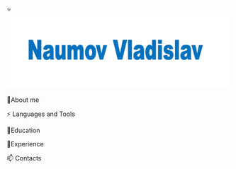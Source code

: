 ⭐![Header](https://github.com/VladykaSith/VladykaSith/blob/main/assets/Header.jpg)

🧑About me

⚡ Languages and Tools

📕Education

💼Experience

📫 Contacts
